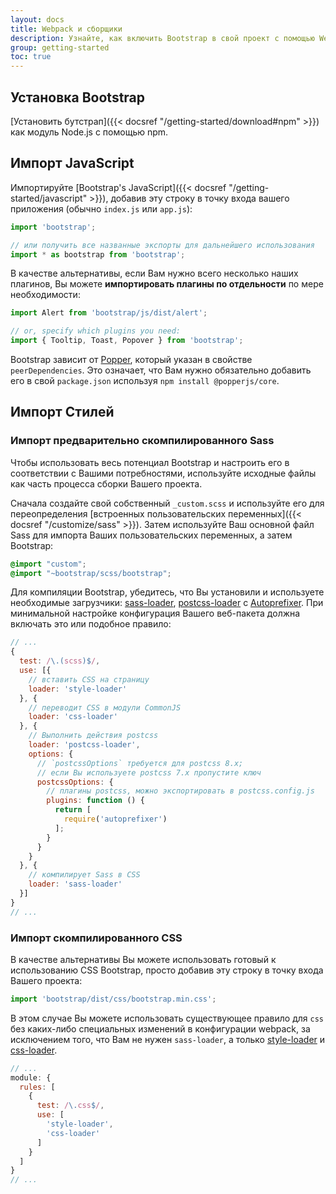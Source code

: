 ```yaml
---
layout: docs
title: Webpack и сборщики
description: Узнайте, как включить Bootstrap в свой проект с помощью Webpack или других сборщиков.
group: getting-started
toc: true
---
```


## Установка Bootstrap

[Установить бутстрап]({{< docsref "/getting-started/download#npm" >}}) как модуль Node.js с помощью npm.

## Импорт JavaScript

Импортируйте [Bootstrap's JavaScript]({{< docsref "/getting-started/javascript" >}}), добавив эту строку в точку входа вашего приложения (обычно `index.js` или `app.js`):

```js
import 'bootstrap';

// или получить все названные экспорты для дальнейшего использования
import * as bootstrap from 'bootstrap';
```

В качестве альтернативы, если Вам нужно всего несколько наших плагинов, Вы можете **импортировать плагины по отдельности** по мере необходимости:

```js
import Alert from 'bootstrap/js/dist/alert';

// or, specify which plugins you need:
import { Tooltip, Toast, Popover } from 'bootstrap';
```

Bootstrap зависит от [Popper](https://popper.js.org/), который указан в свойстве `peerDependencies`.
Это означает, что Вам нужно обязательно добавить его в свой `package.json` используя `npm install @popperjs/core`.

## Импорт Стилей

### Импорт предварительно скомпилированного Sass

Чтобы использовать весь потенциал Bootstrap и настроить его в соответствии с Вашими потребностями, используйте исходные файлы как часть процесса сборки Вашего проекта.

Сначала создайте свой собственный `_custom.scss` и используйте его для переопределения [встроенных пользовательских переменных]({{< docsref "/customize/sass" >}}). Затем используйте Ваш основной файл Sass для импорта Ваших пользовательских переменных, а затем Bootstrap:

```scss
@import "custom";
@import "~bootstrap/scss/bootstrap";
```

Для компиляции Bootstrap, убедитесь, что Вы установили и используете необходимые загрузчики: [sass-loader](https://github.com/webpack-contrib/sass-loader), [postcss-loader](https://github.com/webpack-contrib/postcss-loader) с [Autoprefixer](https://github.com/postcss/autoprefixer#webpack). При минимальной настройке конфигурация Вашего веб-пакета должна включать это или подобное правило:

```js
// ...
{
  test: /\.(scss)$/,
  use: [{
    // вставить CSS на страницу
    loader: 'style-loader'
  }, {
    // переводит CSS в модули CommonJS
    loader: 'css-loader'
  }, {
    // Выполнить действия postcss
    loader: 'postcss-loader',
    options: {
      // `postcssOptions` требуется для postcss 8.x;
      // если Вы используете postcss 7.x пропустите ключ
      postcssOptions: {
        // плагины postcss, можно экспортировать в postcss.config.js
        plugins: function () {
          return [
            require('autoprefixer')
          ];
        }
      }
    }
  }, {
    // компилирует Sass в CSS
    loader: 'sass-loader'
  }]
}
// ...
```

### Импорт скомпилированного CSS

В качестве альтернативы Вы можете использовать готовый к использованию CSS Bootstrap, просто добавив эту строку в точку входа Вашего проекта:

```js
import 'bootstrap/dist/css/bootstrap.min.css';
```

В этом случае Вы можете использовать существующее правило для `css` без каких-либо специальных изменений в конфигурации webpack, за исключением того, что Вам не нужен `sass-loader`, а только [style-loader](https://github.com/webpack-contrib/style-loader) и [css-loader](https://github.com/webpack-contrib/css-loader).

```js
// ...
module: {
  rules: [
    {
      test: /\.css$/,
      use: [
        'style-loader',
        'css-loader'
      ]
    }
  ]
}
// ...
```
